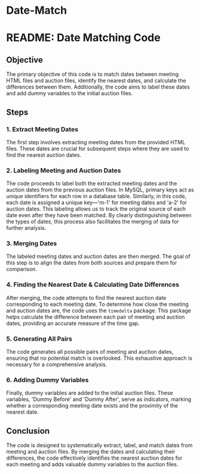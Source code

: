 # Date-Match

<!DOCTYPE html>
<html lang="en">
<head>
    <meta charset="UTF-8">
    <meta name="viewport" content="width=device-width, initial-scale=1.0">
    <title>README: Date Matching Code</title>
</head>
<body>

<h1>README: Date Matching Code</h1>

<h2>Objective</h2>
<p>The primary objective of this code is to match dates between meeting HTML files and auction files, identify the nearest dates, and calculate the differences between them. Additionally, the code aims to label these dates and add dummy variables to the initial auction files.</p>

<h2>Steps</h2>

<h3>1. Extract Meeting Dates</h3>
<p>The first step involves extracting meeting dates from the provided HTML files. These dates are crucial for subsequent steps where they are used to find the nearest auction dates.</p>

<h3>2. Labeling Meeting and Auction Dates</h3>
<p>The code proceeds to label both the extracted meeting dates and the auction dates from the previous auction files. In MySQL, primary keys act as unique identifiers for each row in a database table. Similarly, in this code, each date is assigned a unique key—'m-1' for meeting dates and 'a-2' for auction dates. This labeling allows us to track the original source of each date even after they have been matched. By clearly distinguishing between the types of dates, this process also facilitates the merging of data for further analysis.</p>

<h3>3. Merging Dates</h3>
<p>The labeled meeting dates and auction dates are then merged. The goal of this step is to align the dates from both sources and prepare them for comparison.</p>

<h3>4. Finding the Nearest Date & Calculating Date Differences</h3>
<p>After merging, the code attempts to find the nearest auction date corresponding to each meeting date. To determine how close the meeting and auction dates are, the code uses the <code>timedelta</code> package. This package helps calculate the difference between each pair of meeting and auction dates, providing an accurate measure of the time gap.</p>

<h3>5. Generating All Pairs</h3>
<p>The code generates all possible pairs of meeting and auction dates, ensuring that no potential match is overlooked. This exhaustive approach is necessary for a comprehensive analysis.</p>

<h3>6. Adding Dummy Variables</h3>
<p>Finally, dummy variables are added to the initial auction files. These variables, 'Dummy Before' and 'Dummy After', serve as indicators, marking whether a corresponding meeting date exists and the proximity of the nearest date.</p>

<h2>Conclusion</h2>
<p>The code is designed to systematically extract, label, and match dates from meeting and auction files. By merging the dates and calculating their differences, the code effectively identifies the nearest auction dates for each meeting and adds valuable dummy variables to the auction files.</p>

</body>
</html>
